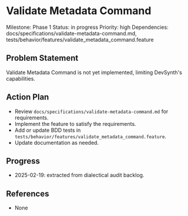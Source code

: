 # Validate Metadata Command
Milestone: Phase 1
Status: in progress
Priority: high
Dependencies: docs/specifications/validate-metadata-command.md, tests/behavior/features/validate_metadata_command.feature

## Problem Statement
Validate Metadata Command is not yet implemented, limiting DevSynth's capabilities.


## Action Plan
- Review `docs/specifications/validate-metadata-command.md` for requirements.
- Implement the feature to satisfy the requirements.
- Add or update BDD tests in `tests/behavior/features/validate_metadata_command.feature`.
- Update documentation as needed.

## Progress
- 2025-02-19: extracted from dialectical audit backlog.

## References
- None
